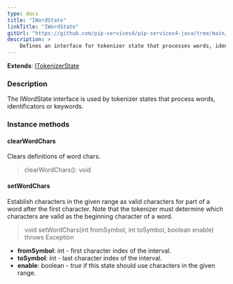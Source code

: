 ```yaml
---
type: docs
title: "IWordState"
linkTitle: "IWordState"
gitUrl: "https://github.com/pip-services4/pip-services4-java/tree/main/pip-services4-expressions-java"
description: > 
    Defines an interface for tokenizer state that processes words, identificators or keywords
---
```


**Extends**: [ITokenizerState](../itokenizer_state)

### Description
The IWordState interface is used by tokenizer states that process words, identificators or keywords.

### Instance methods

#### clearWordChars
Clears definitions of word chars.

> clearWordChars(): void


#### setWordChars
Establish characters in the given range as valid characters for part of a word after
the first character. Note that the tokenizer must determine which characters are valid
as the beginning character of a word.

> void setWordChars(int fromSymbol, int toSymbol, boolean enable) throws Exception
- **fromSymbol**: int - first character index of the interval.
- **toSymbol**: int - last character index of the interval.
- **enable**: boolean - *true* if this state should use characters in the given range.
